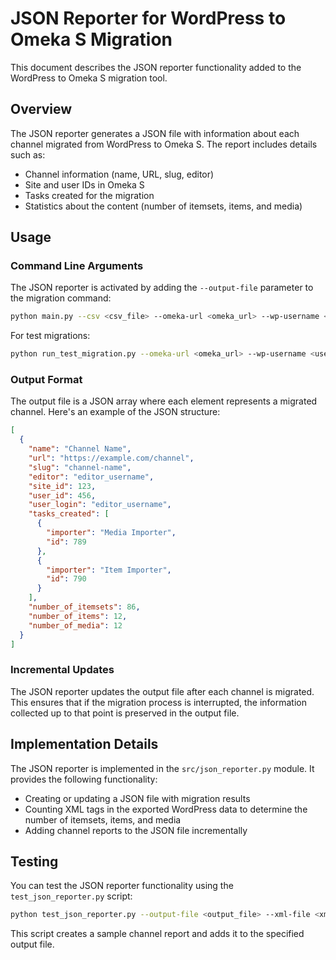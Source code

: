 # JSON Reporter for WordPress to Omeka S Migration

This document describes the JSON reporter functionality added to the WordPress to Omeka S migration tool.

## Overview

The JSON reporter generates a JSON file with information about each channel migrated from WordPress to Omeka S. The report includes details such as:

- Channel information (name, URL, slug, editor)
- Site and user IDs in Omeka S
- Tasks created for the migration
- Statistics about the content (number of itemsets, items, and media)

## Usage

### Command Line Arguments

The JSON reporter is activated by adding the `--output-file` parameter to the migration command:

```bash
python main.py --csv <csv_file> --omeka-url <omeka_url> --wp-username <username> --wp-password <password> --key-identity <key_identity> --key-credential <key_credential> --config <config_file> --output-file <output_file>
```

For test migrations:

```bash
python run_test_migration.py --omeka-url <omeka_url> --wp-username <username> --wp-password <password> --key-identity <key_identity> --key-credential <key_credential> --channel-url <channel_url> --output-file <output_file>
```

### Output Format

The output file is a JSON array where each element represents a migrated channel. Here's an example of the JSON structure:

```json
[
  {
    "name": "Channel Name",
    "url": "https://example.com/channel",
    "slug": "channel-name",
    "editor": "editor_username",
    "site_id": 123,
    "user_id": 456,
    "user_login": "editor_username",
    "tasks_created": [
      {
        "importer": "Media Importer",
        "id": 789
      },
      {
        "importer": "Item Importer",
        "id": 790
      }
    ],
    "number_of_itemsets": 86,
    "number_of_items": 12,
    "number_of_media": 12
  }
]
```

### Incremental Updates

The JSON reporter updates the output file after each channel is migrated. This ensures that if the migration process is interrupted, the information collected up to that point is preserved in the output file.

## Implementation Details

The JSON reporter is implemented in the `src/json_reporter.py` module. It provides the following functionality:

- Creating or updating a JSON file with migration results
- Counting XML tags in the exported WordPress data to determine the number of itemsets, items, and media
- Adding channel reports to the JSON file incrementally

## Testing

You can test the JSON reporter functionality using the `test_json_reporter.py` script:

```bash
python test_json_reporter.py --output-file <output_file> --xml-file <xml_file>
```

This script creates a sample channel report and adds it to the specified output file.
